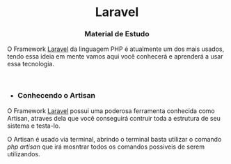 ## <h1 align="center">Laravel</h1>

<h3 align="center">Material de Estudo</h3>

O Framework [Laravel](https://laravel.com/) da linguagem PHP é atualmente um dos mais usados, tendo essa ideia em mente vamos aqui você conhecerá e aprenderá a usar essa tecnologia.

<br>

-   <h3>Conhecendo o Artisan</h3>

O Framework [Laravel](https://laravel.com/) possui uma poderosa ferramenta conhecida como Artisan, atraves dela que você conseguirá contruir toda a estrutura de seu sistema e testa-lo.

O Artisan é usado via terminal, abrindo o terminal basta utilizar o comando _php artisan_ que irá mosntrar todos os comandos possiveis de serem utilizandos.
